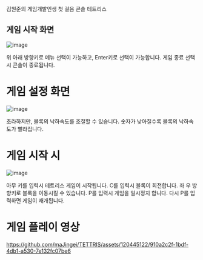 김원준의 게임개발인생 첫 걸음 콘솔 테트리스

## 게임 시작 화면

![image](https://github.com/maJingei/TETTRIS/assets/120445122/be8db669-e898-4e17-a7d1-84b74ee44b78)

위 아래 방향키로 메뉴 선택이 가능하고, Enter키로 선택이 가능합니다.
게임 종료 선택시 콘솔이 종료됩니다.

# 게임 설정 화면

![image](https://github.com/maJingei/TETTRIS/assets/120445122/7e7c3f8b-9cc1-4153-b79f-569da44c00a9)

초라하지만, 블록의 낙하속도를 조절할 수 있습니다. 숫자가 낮아질수록 블록의 낙하속도가 빨라집니다.

# 게임 시작 시

![image](https://github.com/maJingei/TETTRIS/assets/120445122/2d8cb0a4-d945-493f-b46f-8f55b7b53840)

아무 키를 입력시 테트리스 게임이 시작됩니다.
C를 입력시 블록이 회전합니다.
좌 우 방향키로 블록을 이동시킬 수 있습니다.
P를 입력시 게임을 일시정지 합니다. 다시 P를 입력하면 게임이 재개됩니다.

# 게임 플레이 영상

https://github.com/maJingei/TETTRIS/assets/120445122/910a2c2f-1bdf-4db1-a530-7e132fc07be6

